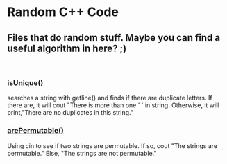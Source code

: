# Random C++ Code
<h2>Files that do random stuff. Maybe you can find a useful algorithm in here? ;)</h2><br>
<h3><a href="https://github.com/sntnmjones/Random_Cplusplus_Code/blob/master/isUnique.cpp">isUnique()</a></h3>
searches a string with getline() and finds if there are duplicate letters. If there are, it will cout "There is more than one ' ' in string. Otherwise, it will print,"There are no duplicates in this string."<br>
<h3><a href="https://github.com/sntnmjones/Random_Cplusplus_Code/blob/master/arePermutable.cpp">arePermutable()</a></h3>
Using cin to see if two strings are permutable. If so, cout "The strings are permutable." Else, "The strings are not permutable."<br>
